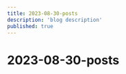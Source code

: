 ```yaml
---
title: 2023-08-30-posts
description: 'blog description'
published: true
---
```


# 2023-08-30-posts
